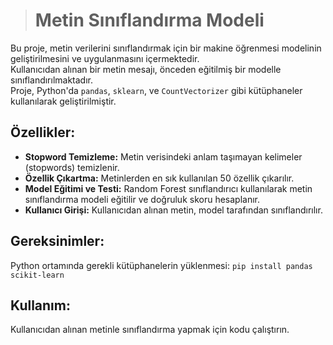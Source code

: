 > # Metin Sınıflandırma Modeli 

Bu proje, metin verilerini sınıflandırmak için bir makine öğrenmesi modelinin geliştirilmesini ve uygulanmasını içermektedir.   
Kullanıcıdan alınan bir metin mesajı, önceden eğitilmiş bir modelle sınıflandırılmaktadır.   
Proje, Python'da `pandas`, `sklearn`, ve `CountVectorizer` gibi kütüphaneler kullanılarak geliştirilmiştir.  

## Özellikler:
+  **Stopword Temizleme:** Metin verisindeki anlam taşımayan kelimeler (stopwords) temizlenir.  
+  **Özellik Çıkartma:** Metinlerden en sık kullanılan 50 özellik çıkarılır.  
+  **Model Eğitimi ve Testi:** Random Forest sınıflandırıcı kullanılarak metin sınıflandırma modeli eğitilir ve doğruluk skoru hesaplanır.  
+  **Kullanıcı Girişi:** Kullanıcıdan alınan metin, model tarafından sınıflandırılır.

## Gereksinimler:
Python ortamında gerekli kütüphanelerin yüklenmesi: `pip install pandas scikit-learn`

## Kullanım:
Kullanıcıdan alınan metinle sınıflandırma yapmak için kodu çalıştırın.
